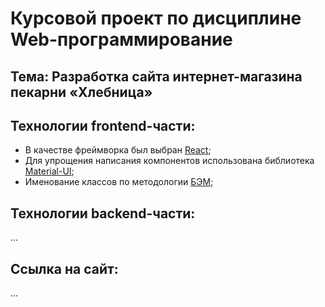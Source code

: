# Курсовой проект по дисциплине Web-программирование

## Тема: Разработка сайта интернет-магазина пекарни «Хлебница»

## Технологии frontend-части:
* В качестве фреймворка был выбран [React](https://react.dev/);
* Для упрощения написания компонентов использована библиотека [Material-UI](https://mui.com/material-ui/);
* Именование классов по методологии [БЭМ](https://ru.bem.info/methodology/naming-convention/);

## Технологии backend-части:
...

## Ссылка на сайт: 
...

